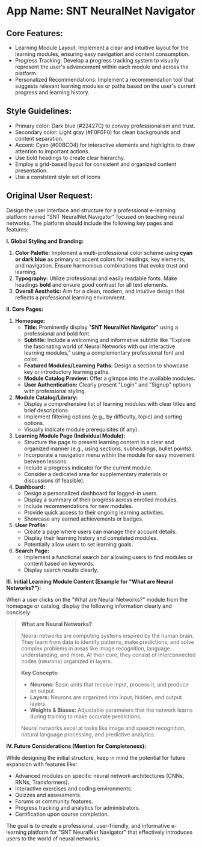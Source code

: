 # **App Name**: SNT NeuralNet Navigator

## Core Features:

- Learning Module Layout: Implement a clear and intuitive layout for the learning modules, ensuring easy navigation and content consumption.
- Progress Tracking: Develop a progress tracking system to visually represent the user's advancement within each module and across the platform.
- Personalized Recommendations: Implement a recommendation tool that suggests relevant learning modules or paths based on the user's current progress and learning history.

## Style Guidelines:

- Primary color: Dark blue (#22427C) to convey professionalism and trust.
- Secondary color: Light gray (#F0F0F0) for clean backgrounds and content separation.
- Accent: Cyan (#00BCD4) for interactive elements and highlights to draw attention to important actions.
- Use bold headings to create clear hierarchy.
- Employ a grid-based layout for consistent and organized content presentation.
- Use a consistent style set of icons

## Original User Request:
Design the user interface and structure for a professional e-learning platform named "SNT NeuralNet Navigator" focused on teaching neural networks. The platform should include the following key pages and features:

**I. Global Styling and Branding:**

1.  **Color Palette:** Implement a multi-professional color scheme using **cyan or dark blue** as primary or accent colors for headings, key elements, and navigation. Ensure harmonious combinations that evoke trust and learning.
2.  **Typography:** Utilize professional and easily readable fonts. Make headings **bold** and ensure good contrast for all text elements.
3.  **Overall Aesthetic:** Aim for a clean, modern, and intuitive design that reflects a professional learning environment.

**II. Core Pages:**

1.  **Homepage:**
    * **Title:** Prominently display "**SNT NeuralNet Navigator**" using a professional and bold font.
    * **Subtitle:** Include a welcoming and informative subtitle like "Explore the fascinating world of Neural Networks with our interactive learning modules," using a complementary professional font and color.
    * **Featured Modules/Learning Paths:** Design a section to showcase key or introductory learning paths.
    * **Module Catalog Preview:** Offer a glimpse into the available modules.
    * **User Authentication:** Clearly present "Login" and "Signup" options with professional styling.
2.  **Module Catalog/Library:**
    * Display a comprehensive list of learning modules with clear titles and brief descriptions.
    * Implement filtering options (e.g., by difficulty, topic) and sorting options.
    * Visually indicate module prerequisites (if any).
3.  **Learning Module Page (Individual Module):**
    * Structure the page to present learning content in a clear and organized manner (e.g., using sections, subheadings, bullet points).
    * Incorporate a navigation menu within the module for easy movement between lessons.
    * Include a progress indicator for the current module.
    * Consider a dedicated area for supplementary materials or discussions (if feasible).
4.  **Dashboard:**
    * Design a personalized dashboard for logged-in users.
    * Display a summary of their progress across enrolled modules.
    * Include recommendations for new modules.
    * Provide quick access to their ongoing learning activities.
    * Showcase any earned achievements or badges.
5.  **User Profile:**
    * Create a page where users can manage their account details.
    * Display their learning history and completed modules.
    * Potentially allow users to set learning goals.
6.  **Search Page:**
    * Implement a functional search bar allowing users to find modules or content based on keywords.
    * Display search results clearly.

**III. Initial Learning Module Content (Example for "What are Neural Networks?"):**

When a user clicks on the "What are Neural Networks?" module from the homepage or catalog, display the following information clearly and concisely:

> **What are Neural Networks?**
>
> Neural networks are computing systems inspired by the human brain. They learn from data to identify patterns, make predictions, and solve complex problems in areas like image recognition, language understanding, and more. At their core, they consist of interconnected nodes (neurons) organized in layers.
>
> **Key Concepts:**
> * **Neurons:** Basic units that receive input, process it, and produce an output.
> * **Layers:** Neurons are organized into input, hidden, and output layers.
> * **Weights & Biases:** Adjustable parameters that the network learns during training to make accurate predictions.
>
> Neural networks excel at tasks like image and speech recognition, natural language processing, and predictive analytics.

**IV. Future Considerations (Mention for Completeness):**

While designing the initial structure, keep in mind the potential for future expansion with features like:

* Advanced modules on specific neural network architectures (CNNs, RNNs, Transformers).
* Interactive exercises and coding environments.
* Quizzes and assessments.
* Forums or community features.
* Progress tracking and analytics for administrators.
* Certification upon course completion.

The goal is to create a professional, user-friendly, and informative e-learning platform for "SNT NeuralNet Navigator" that effectively introduces users to the world of neural networks.
  